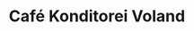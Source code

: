 ---
title: "Café Konditorei Voland"
url: /fehraltorf/cafe-konditorei-voland-kempttalstrasse/
shop: Bäckerei
---